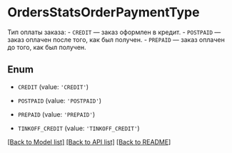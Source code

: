 # OrdersStatsOrderPaymentType

Тип оплаты заказа: - `CREDIT` — заказ оформлен в кредит. - `POSTPAID` — заказ оплачен после того, как был получен. - `PREPAID` — заказ оплачен до того, как был получен. 

## Enum

* `CREDIT` (value: `'CREDIT'`)

* `POSTPAID` (value: `'POSTPAID'`)

* `PREPAID` (value: `'PREPAID'`)

* `TINKOFF_CREDIT` (value: `'TINKOFF_CREDIT'`)

[[Back to Model list]](../README.md#documentation-for-models) [[Back to API list]](../README.md#documentation-for-api-endpoints) [[Back to README]](../README.md)


